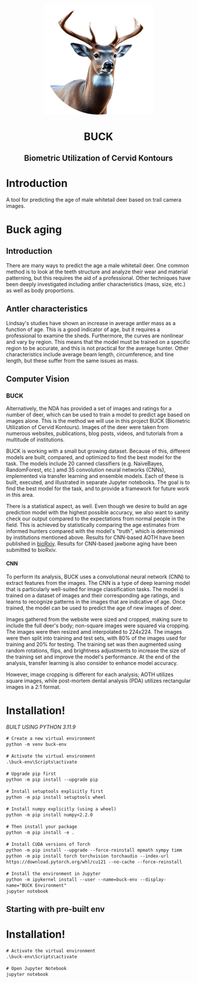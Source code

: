 <p align="center">
    <img src="docs/_static/logo.png" alt="BUCK Logo" width="300"/>
</p>
<h1 align="center">
    BUCK
</h1>
<h2 align="center">
    Biometric Utilization of Cervid Kontours
</h2>


# Introduction
A tool for predicting the age of male whitetail deer based on trail camera images.

# Buck aging
## Introduction
There are many ways to predict the age a male whitetail deer. One common method is to
look at the teeth structure and analyze their  wear and material patterning, but this
requires the aid of a professional. Other techniques have been deeply investigated
including antler characteristics (mass, size, etc.) as well as body proportions.

## Antler characteristics
Lindsay's studies have shown an increase in average antler mass as a function of
age. This is a good indicator of age, but it requires a professional to examine the
sheds. Furthermore, the curves are nonlinear and vary by region. This means that
the model must be trained on a specific region to be accurate, and this is not
practical for the average hunter. Other characteristics include average beam length,
circumference, and tine length, but these suffer from the same issues as mass.

## Computer Vision
### BUCK
Alternatively, the NDA has provided a set of images and ratings for a number of
deer, which can be used to train a model to predict age based on images alone.
This is the method we will use in this project BUCK (Biometric Utilization of
Cervid Kontours). Images of the deer were taken from numerous websites,
publications, blog posts, videos, and tutorials from a multitude of 
institutions.

BUCK is working with a small but growing dataset. Because of this, different models
are built, compared, and optimized to find the best model for the task. The models
include 20 canned classifiers (e.g. NaiveBayes, RandomForest, etc.) amd 35
convolution neural networks (CNNs), implemented via transfer learning and ensemble
models. Each of these is built, executed, and illustrated in separate Jupyter notebooks.
The goal is to find the best model for the task, and to provide a framework for future
work in this area.

There is a statistical aspect, as well. Even though we desire to build an age
prediction model with the highest possible accuracy, we also want to sanity check
our output compared to the expectations from normal people in the field. This is
achieved by statistically comparing the age estimates from informed hunters compared
with the model's "truth", which is determined by institutions mentioned above.
Results for CNN-based AOTH have been published in [bioRxiv](https://www.biorxiv.org/content/10.1101/2025.07.01.662304v1).
Results for CNN-based jawbone aging have been submitted to bioRxiv.

#### CNN
To perform its analysis, BUCK uses a convolutional neural network (CNN) to extract
features from the images. The CNN is a type of deep learning model that is
particularly well-suited for image classification tasks. The model is trained on
a dataset of images and their corresponding age ratings, and learns to
recognize patterns in the images that are indicative of age. Once trained, the
model can be used to predict the age of new images of deer.

Images gathered from the website were sized and cropped, making sure to include the
full deer's body; non-square images were squared via cropping. The images were then
resized amd interpolated to 224x224. The images were then split into training and test
sets, with 80% of the images used for training and 20% for testing. The training
set was then augmented using random rotations, flips, and brightness adjustments
to increase the size of the training set and improve the model's performance. At
the end of the analysis, transfer learning is also consider to enhance model accuracy. 

However, image cropping is different for each analysis; AOTH utilizes square images, while
post-mortem dental analysis (PDA) utilizes rectangular images in a 2:1 format.

# Installation!
*BUILT USING PYTHON 3.11.9*
```
# Create a new virtual environment
python -m venv buck-env

# Activate the virtual environment
.\buck-env\Scripts\activate

# Upgrade pip first
python -m pip install --upgrade pip

# Install setuptools explicitly first
python -m pip install setuptools wheel

# Install numpy explicitly (using a wheel)
python -m pip install numpy<2.2.0

# Then install your package
python -m pip install -e .

# Install CUDA versions of Torch
python -m pip install --upgrade --force-reinstall mpmath sympy timm
python -m pip install torch torchvision torchaudio --index-url https://download.pytorch.org/whl/cu121 --no-cache --force-reinstall

# Install the environment in Jupyter
python -m ipykernel install --user --name=buck-env --display-name="BUCK Environment"
jupyter notebook

```

## Starting with pre-built env
# Installation!
```
# Activate the virtual environment
.\buck-env\Scripts\activate

# Open Jupyter Notebook
jupyter notebook

```
